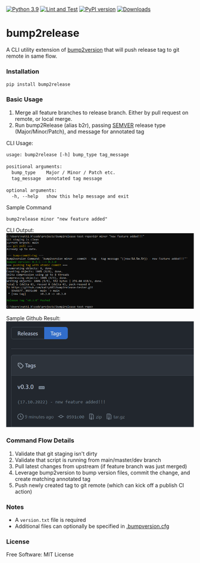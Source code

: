 [![Python 3.9](https://img.shields.io/badge/python-3.9-blue.svg)](https://www.python.org/downloads/release/python/)
[![Lint and Test](https://github.com/katzy687/bump2release/actions/workflows/lint-test.yml/badge.svg)](https://github.com/katzy687/bump2release/actions/workflows/lint-test.yml)
[![PyPI version](https://badge.fury.io/py/bump2release.svg)](https://badge.fury.io/py/bump2release)
[![Downloads](https://pepy.tech/badge/bump2release)](https://pepy.tech/project/bump2release)

# bump2release

A CLI utility extension of [bump2version](https://github.com/c4urself/bump2version) that will push release tag to git remote in same flow.

### Installation

```
pip install bump2release
```

### Basic Usage

1. Merge all feature branches to release branch. Either by pull request on remote, or local merge.
2. Run bump2Release (alias b2r), passing [SEMVER](https://semver.org/) release type (Major/Minor/Patch), and message for annotated tag

CLI Usage:
```commandline
usage: bump2release [-h] bump_type tag_message

positional arguments:
  bump_type    Major / Minor / Patch etc.
  tag_message  annotated tag message

optional arguments:
  -h, --help   show this help message and exit

```

Sample Command
```commandline
bump2release minor "new feature added"
```

CLI Output: 
<br>
![B2R Output](docs/images/b2r_output.png)


Sample Github Result: 
<br>
![Github Result](docs/images/github_result.png)


### Command Flow Details
1. Validate that git staging isn't dirty
2. Validate that script is running from main/master/dev branch
3. Pull latest changes from upstream (if feature branch was just merged)
4. Leverage bump2version to bump version files, commit the change, and create matching annotated tag
5. Push newly created tag to git remote (which can kick off a publish CI action)


### Notes
- A `version.txt` file is required
- Additional files can optionally be specified in [.bumpversion.cfg](https://pypi.org/project/bumpversion/)

### License

Free Software: MIT License